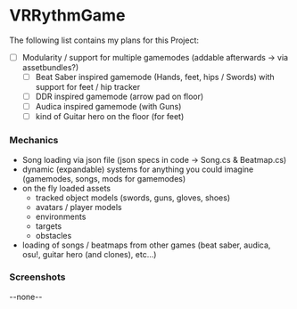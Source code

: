 # VRRythmGame

The following list contains my plans for this Project:
- [ ] Modularity / support for multiple gamemodes (addable afterwards -> via assetbundles?)
	- [ ] Beat Saber inspired gamemode (Hands, feet, hips / Swords) with support for feet / hip tracker
	- [ ] DDR inspired gamemode (arrow pad on floor)
	- [ ] Audica inspired gamemode (with Guns)
	- [ ] kind of Guitar hero on the floor (for feet)

### Mechanics
- Song loading via json file (json specs in code -> Song.cs & Beatmap.cs)
- dynamic (expandable) systems for anything you could imagine (gamemodes, songs, mods for gamemodes)
- on the fly loaded assets 
    - tracked object models (swords, guns, gloves, shoes) 
    - avatars / player models
    - environments
    - targets
    - obstacles 
- loading of songs / beatmaps from other games (beat saber, audica, osu!, guitar hero (and clones), etc...)

### Screenshots
--none--
